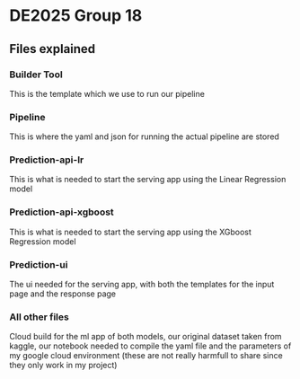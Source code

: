 # DE2025 Group 18

## Files explained

### Builder Tool
This is the template which we use to run our pipeline

### Pipeline
This is where the yaml and json for running the actual pipeline are stored

### Prediction-api-lr
This is what is needed to start the serving app using the Linear Regression model

### Prediction-api-xgboost
This is what is needed to start the serving app using the XGboost Regression model

### Prediction-ui
The ui needed for the serving app, with both the templates for the input page and the response page

### All other files
Cloud build for the ml app of both models, our original dataset taken from kaggle, our notebook needed to compile the yaml file and the parameters of my google cloud environment (these are not really harmfull to share since they only work in my project)

